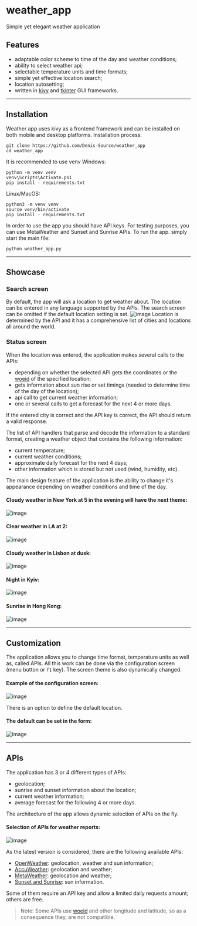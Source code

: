 # weather_app
Simple yet elegant weather application

## Features
- adaptable color scheme to time of the day and weather conditions;
- ability to select weather api;
- selectable temperature units and time formats;
- simple yet effective location search;
- location autosetting;
- written in [kivy](https://github.com/Denis-Source/weather_app) and [tkinter](https://github.com/Denis-Source/weather_app/tree/tkinter) GUI frameworks.
***

## Installation
Weather app uses kivy as a frontend framework and can be installed on both mobile and desktop platforms.
Installation process:
```shell
git clone https://github.com/Denis-Source/weather_app
cd weather_app
```
It is recommended to use venv
Windows:
```shell
python -m venv venv
venv\Scripts\Activate.ps1
pip install - requirements.txt
```
Linux/MacOS:
```shell
python3 -m venv venv
source venv/bin/activate
pip install - requirements.txt
```

In order to use the app you should have API keys. For testing purposes, you can use MetaWeather and Sunset and Sunrise APIs.
To run the app. simply start the main file:
```shell
python weather_app.py
```
***

## Showcase
### Search screen
By default, the app will ask a location to get weather about.
The location can be entered in any language supported by the APIs.
The search screen can be omitted if the default location setting is set.
![image](https://user-images.githubusercontent.com/58669569/168682884-937346e5-e269-4dbb-8cff-fcfff3f02416.png)
Location is determined by the API and it has a comprehensive list of cities and locations all around the world.

### Status screen
When the location was entered, the application makes several calls to the APIs:
- depending on whether the selected API gets the coordinates or the [woeid](https://en.wikipedia.org/wiki/WOEID) of the specified location;
- gets information about sun rise or set timings (needed to determine time of the day of the location);
- api call to get current weather information;
- one or several calls to get a forecast for the next 4 or more days.

If the entered city is correct and the API key is correct, the API should return a valid response.

The list of API handlers that parse and decode the information to a standard format, creating a weather object that contains the following information:
- current temperature;
- current weather conditions;
- approximate daily forecast for the next 4 days;
- other information which is stored but not used (wind, humidity, etc).

The main design feature of the application is the ability to change it's appearance depending on weather conditions and time of the day.

#### Cloudy weather in New York at 5 in the evening will have the next theme:
![image](https://user-images.githubusercontent.com/58669569/168685346-d44e7628-0809-4026-8cb5-9174e393fb0a.png)
#### Clear weather in LA at 2:
![image](https://user-images.githubusercontent.com/58669569/168685412-ca103e04-8647-4dd8-9aae-e1dc7cded1bb.png)
#### Cloudy weather in Lisbon at dusk:
![image](https://user-images.githubusercontent.com/58669569/168685527-7fca3e9b-e21a-4850-afa9-d967fcc6f622.png)
#### Night in Kyiv:
![image](https://user-images.githubusercontent.com/58669569/168685582-aef8989b-6a32-4d87-a0e9-87065a11564c.png)
#### Sunrise in Hong Kong:
![image](https://user-images.githubusercontent.com/58669569/168686351-eedf997f-71a7-4ca6-a30d-333315b081dc.png)
***

## Customization
The application allows you to change time format, temperature units as well as, called APIs. All this work can be done via the configuration screen (menu button or `f1` key).
The screen theme is also dynamically changed.

#### Example of the configuration screen:
![image](https://user-images.githubusercontent.com/58669569/168776566-33ff656d-85dc-4981-84d3-360d77940c46.png)

There is an option to define the default location.
#### The default can be set in the form:
![image](https://user-images.githubusercontent.com/58669569/168777220-e44c783d-2e57-4cf0-9833-f3fc1878b992.png)
***

## APIs
The application has 3 or 4 different types of APIs:
- geolocation;
- sunrise and sunset information about the location;
- current weather information;
- average forecast for the following 4 or more days.

The architecture of the app allows dynamic selection of APIs on the fly.
#### Selection of APIs for weather reports:
![image](https://user-images.githubusercontent.com/58669569/168777910-3319f211-c63b-46f5-8a85-99479702802b.png)

As the latest version is considered, there are the following available APIs:
- [OpenWeather](https://openweathermap.org/api): geolocation, weather and sun information;
- [AccuWeather](https://developer.accuweather.com/): geolocation and weather;
- [MetaWeather](https://www.metaweather.com/api/): geolocation and weather;
- [Sunset and Sunrise](https://sunrise-sunset.org/api): sun information.

Some of them require an API key and allow a limited daily requests amount; others are free.

> Note: Some APIs use [woeid](https://en.wikipedia.org/wiki/WOEID) and other longitude and latitude, so as a consequence they, are not compatible.

